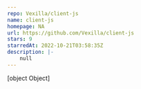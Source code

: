 ```yaml
---
repo: Vexilla/client-js
name: client-js
homepage: NA
url: https://github.com/Vexilla/client-js
stars: 9
starredAt: 2022-10-21T03:58:35Z
description: |-
    null
---
```


[object Object]
